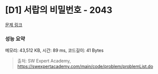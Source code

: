 # [D1] 서랍의 비밀번호 - 2043 

[문제 링크](https://swexpertacademy.com/main/code/problem/problemDetail.do?contestProbId=AV5QJ_8KAx8DFAUq) 

### 성능 요약

메모리: 43,512 KB, 시간: 89 ms, 코드길이: 41 Bytes



> 출처: SW Expert Academy, https://swexpertacademy.com/main/code/problem/problemList.do